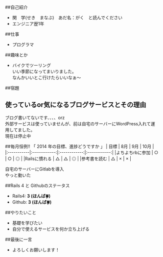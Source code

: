 ﻿##自己紹介

- 関　学(せき　まなぶ)　あだ名：がく　と読んでください
- エンジニア歴1年

##仕事

- プログラマ

##趣味とか
- バイクでツーリング  
いい季節になってまいりました。  
なんかいいとこ行けたらいいなぁ～

##宿題
## 使っているor気になるブログサービスとその理由
ブログ書いてないです、、、、orz  
外部サービスは使っていませんが、前は自宅のサーバーにWordPress入れて運用してました。  
現在は停止中  

##毎月恒例!! 「 2014 年の目標、進捗どうですか   」
| 目標 | 8月  | 9月 | 10月 |
|:-----------|:------------:|:------------:|:------------:|
|よちよちrbに参加 | ○ | ○ | ◎ |
|Railsに慣れる | △ | △ | ◎ |
|参考書を読む | △ | × | × |

自宅のサーバーにGitlabを導入  
やっと動いた

##Rails 4 と Githubのステータス

- Rails4: **3 (ほんば:four_leaf_clover:)**
- Github: **3 (ほんば:four_leaf_clover:)**

##やりたいこと

- 基礎を学びたい
- 自分で使えるサービスを何か立ち上げる

##最後に一言

- よろしくお願いします！